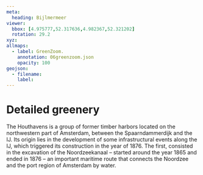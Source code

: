 ```yaml
---
meta:
  heading: Bijlmermeer
viewer:
  bbox: [4.975777,52.317636,4.982367,52.321202]
  rotation: 29.2
xyz:
allmaps:
  - label: GreenZoom.
    annotation: 06greenzoom.json
    opacity: 100
geojson:
  - filename:
    label: 
---
```

# Detailed greenery
The Houthavens is a group of former timber harbors located on the northwestern part of Amsterdam, between the Spaarndammerdijk and the IJ. Its origin lies in the development of some infrastructural events along the IJ, which triggered its construction in the year of 1876. The first, consisted in the excavation of the Noordzeekanaal – started around the year 1865 and ended in 1876 – an important maritime route that connects the Noordzee and the port region of Amsterdam by water. 
